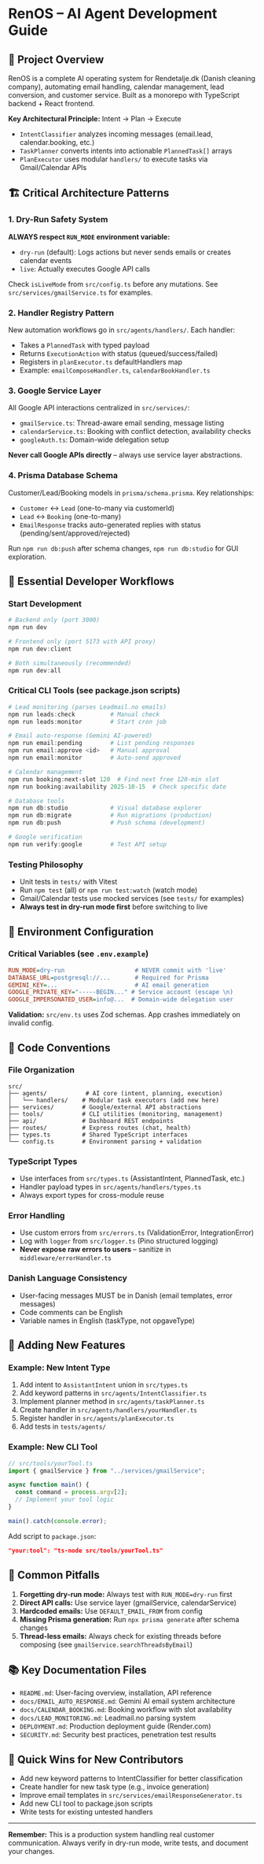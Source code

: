 # RenOS – AI Agent Development Guide

## 🎯 Project Overview

RenOS is a complete AI operating system for Rendetalje.dk (Danish cleaning company), automating email handling, calendar management, lead conversion, and customer service. Built as a monorepo with TypeScript backend + React frontend.

**Key Architectural Principle:** Intent → Plan → Execute
- `IntentClassifier` analyzes incoming messages (email.lead, calendar.booking, etc.)
- `TaskPlanner` converts intents into actionable `PlannedTask[]` arrays
- `PlanExecutor` uses modular `handlers/` to execute tasks via Gmail/Calendar APIs

## 🏗️ Critical Architecture Patterns

### 1. Dry-Run Safety System
**ALWAYS respect `RUN_MODE` environment variable:**
- `dry-run` (default): Logs actions but never sends emails or creates calendar events
- `live`: Actually executes Google API calls

Check `isLiveMode` from `src/config.ts` before any mutations. See `src/services/gmailService.ts` for examples.

### 2. Handler Registry Pattern
New automation workflows go in `src/agents/handlers/`. Each handler:
- Takes a `PlannedTask` with typed payload
- Returns `ExecutionAction` with status (queued/success/failed)
- Registers in `planExecutor.ts` defaultHandlers map
- Example: `emailComposeHandler.ts`, `calendarBookHandler.ts`

### 3. Google Service Layer
All Google API interactions centralized in `src/services/`:
- `gmailService.ts`: Thread-aware email sending, message listing
- `calendarService.ts`: Booking with conflict detection, availability checks
- `googleAuth.ts`: Domain-wide delegation setup

**Never call Google APIs directly** – always use service layer abstractions.

### 4. Prisma Database Schema
Customer/Lead/Booking models in `prisma/schema.prisma`. Key relationships:
- `Customer` ↔ `Lead` (one-to-many via customerId)
- `Lead` ↔ `Booking` (one-to-many)
- `EmailResponse` tracks auto-generated replies with status (pending/sent/approved/rejected)

Run `npm run db:push` after schema changes, `npm run db:studio` for GUI exploration.

## 🚀 Essential Developer Workflows

### Start Development
```powershell
# Backend only (port 3000)
npm run dev

# Frontend only (port 5173 with API proxy)
npm run dev:client

# Both simultaneously (recommended)
npm run dev:all
```

### Critical CLI Tools (see package.json scripts)
```powershell
# Lead monitoring (parses Leadmail.no emails)
npm run leads:check          # Manual check
npm run leads:monitor        # Start cron job

# Email auto-response (Gemini AI-powered)
npm run email:pending        # List pending responses
npm run email:approve <id>   # Manual approval
npm run email:monitor        # Auto-send approved

# Calendar management
npm run booking:next-slot 120  # Find next free 120-min slot
npm run booking:availability 2025-10-15  # Check specific date

# Database tools
npm run db:studio            # Visual database explorer
npm run db:migrate           # Run migrations (production)
npm run db:push              # Push schema (development)

# Google verification
npm run verify:google        # Test API setup
```

### Testing Philosophy
- Unit tests in `tests/` with Vitest
- Run `npm test` (all) or `npm run test:watch` (watch mode)
- Gmail/Calendar tests use mocked services (see `tests/` for examples)
- **Always test in dry-run mode first** before switching to live

## 🔐 Environment Configuration

### Critical Variables (see `.env.example`)
```ini
RUN_MODE=dry-run                    # NEVER commit with 'live'
DATABASE_URL=postgresql://...       # Required for Prisma
GEMINI_KEY=...                      # AI email generation
GOOGLE_PRIVATE_KEY="-----BEGIN..." # Service account (escape \n)
GOOGLE_IMPERSONATED_USER=info@...  # Domain-wide delegation user
```

**Validation:** `src/env.ts` uses Zod schemas. App crashes immediately on invalid config.

## 📝 Code Conventions

### File Organization
```
src/
├── agents/           # AI core (intent, planning, execution)
│   └── handlers/    # Modular task executors (add new here)
├── services/        # Google/external API abstractions
├── tools/           # CLI utilities (monitoring, management)
├── api/             # Dashboard REST endpoints
├── routes/          # Express routes (chat, health)
├── types.ts         # Shared TypeScript interfaces
└── config.ts        # Environment parsing + validation
```

### TypeScript Types
- Use interfaces from `src/types.ts` (AssistantIntent, PlannedTask, etc.)
- Handler payload types in `src/agents/handlers/types.ts`
- Always export types for cross-module reuse

### Error Handling
- Use custom errors from `src/errors.ts` (ValidationError, IntegrationError)
- Log with `logger` from `src/logger.ts` (Pino structured logging)
- **Never expose raw errors to users** – sanitize in `middleware/errorHandler.ts`

### Danish Language Consistency
- User-facing messages MUST be in Danish (email templates, error messages)
- Code comments can be English
- Variable names in English (taskType, not opgaveType)

## 🔄 Adding New Features

### Example: New Intent Type
1. Add intent to `AssistantIntent` union in `src/types.ts`
2. Add keyword patterns in `src/agents/IntentClassifier.ts`
3. Implement planner method in `src/agents/taskPlanner.ts`
4. Create handler in `src/agents/handlers/yourHandler.ts`
5. Register handler in `src/agents/planExecutor.ts`
6. Add tests in `tests/agents/`

### Example: New CLI Tool
```typescript
// src/tools/yourTool.ts
import { gmailService } from "../services/gmailService";

async function main() {
  const command = process.argv[2];
  // Implement your tool logic
}

main().catch(console.error);
```

Add script to `package.json`:
```json
"your:tool": "ts-node src/tools/yourTool.ts"
```

## 🚨 Common Pitfalls

1. **Forgetting dry-run mode:** Always test with `RUN_MODE=dry-run` first
2. **Direct API calls:** Use service layer (gmailService, calendarService)
3. **Hardcoded emails:** Use `DEFAULT_EMAIL_FROM` from config
4. **Missing Prisma generation:** Run `npx prisma generate` after schema changes
5. **Thread-less emails:** Always check for existing threads before composing (see `gmailService.searchThreadsByEmail`)

## 📚 Key Documentation Files

- `README.md`: User-facing overview, installation, API reference
- `docs/EMAIL_AUTO_RESPONSE.md`: Gemini AI email system architecture
- `docs/CALENDAR_BOOKING.md`: Booking workflow with slot availability
- `docs/LEAD_MONITORING.md`: Leadmail.no parsing system
- `DEPLOYMENT.md`: Production deployment guide (Render.com)
- `SECURITY.md`: Security best practices, penetration test results

## 🎯 Quick Wins for New Contributors

- Add new keyword patterns to IntentClassifier for better classification
- Create handler for new task type (e.g., invoice generation)
- Improve email templates in `src/services/emailResponseGenerator.ts`
- Add new CLI tool to package.json scripts
- Write tests for existing untested handlers

---

**Remember:** This is a production system handling real customer communication. Always verify in dry-run mode, write tests, and document your changes.